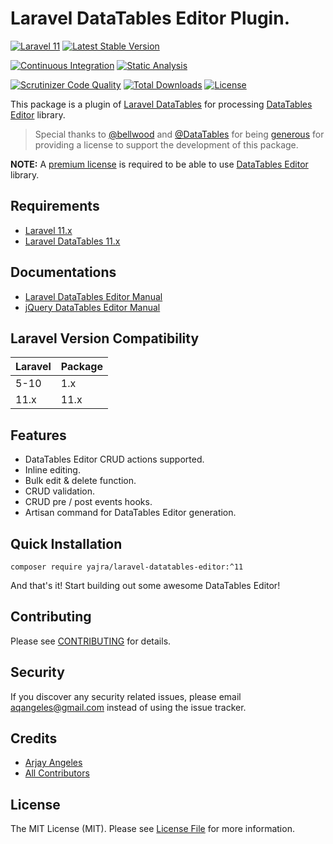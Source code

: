 # Laravel DataTables Editor Plugin.

[![Laravel 11](https://img.shields.io/badge/Laravel-11-orange.svg)](http://laravel.com)
[![Latest Stable Version](https://img.shields.io/packagist/v/yajra/laravel-datatables-editor.svg)](https://packagist.org/packages/yajra/laravel-datatables-editor)

[![Continuous Integration](https://github.com/yajra/laravel-datatables-editor/actions/workflows/continuous-integration.yml/badge.svg)](https://github.com/yajra/laravel-datatables-editor/actions/workflows/continuous-integration.yml)
[![Static Analysis](https://github.com/yajra/laravel-datatables-editor/actions/workflows/static-analysis.yml/badge.svg)](https://github.com/yajra/laravel-datatables-editor/actions/workflows/static-analysis.yml)

[![Scrutinizer Code Quality](https://scrutinizer-ci.com/g/yajra/laravel-datatables-editor/badges/quality-score.png?b=master)](https://scrutinizer-ci.com/g/yajra/laravel-datatables-editor/?branch=master)
[![Total Downloads](https://img.shields.io/packagist/dt/yajra/laravel-datatables-editor.svg)](https://packagist.org/packages/yajra/laravel-datatables-editor)
[![License](https://img.shields.io/github/license/mashape/apistatus.svg)](https://packagist.org/packages/yajra/laravel-datatables-editor)

This package is a plugin of [Laravel DataTables](https://github.com/yajra/laravel-datatables) for processing [DataTables Editor](https://editor.datatables.net/) library.

> Special thanks to [@bellwood](https://github.com/bellwood) and [@DataTables](https://github.com/datatables) for being [generous](https://github.com/yajra/laravel-datatables/issues/1548) for providing a license to support the development of this package.

**NOTE:** A [premium license](https://editor.datatables.net/purchase/index) is required to be able to use [DataTables Editor](https://editor.datatables.net/) library.

## Requirements

- [Laravel 11.x](https://github.com/laravel/framework)
- [Laravel DataTables 11.x](https://github.com/yajra/laravel-datatables)

## Documentations

- [Laravel DataTables Editor Manual](https://yajrabox.com/docs/laravel-datatables/editor-installation)
- [jQuery DataTables Editor Manual](https://editor.datatables.net/manual/index)

## Laravel Version Compatibility

| Laravel | Package |
|:--------|:--------|
| 5-10    | 1.x     |
| 11.x    | 11.x    |

## Features

- DataTables Editor CRUD actions supported.
- Inline editing.
- Bulk edit & delete function.
- CRUD validation.
- CRUD pre / post events hooks.
- Artisan command for DataTables Editor generation.

## Quick Installation

`composer require yajra/laravel-datatables-editor:^11`

And that's it! Start building out some awesome DataTables Editor!

## Contributing

Please see [CONTRIBUTING](https://github.com/yajra/laravel-datatables-editor/blob/master/.github/CONTRIBUTING.md) for details.

## Security

If you discover any security related issues, please email [aqangeles@gmail.com](mailto:aqangeles@gmail.com) instead of using the issue tracker.

## Credits

- [Arjay Angeles](https://github.com/yajra)
- [All Contributors](https://github.com/yajra/laravel-datatables-editor/graphs/contributors)

## License

The MIT License (MIT). Please see [License File](https://github.com/yajra/laravel-datatables-editor/blob/master/LICENSE.md) for more information.
